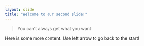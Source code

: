 ```yaml
---
layout: slide
title: "Welcome to our second slide!"
---
```

> You can't always get what you want

Here is some more content.
Use left arrow to go back to the start!
